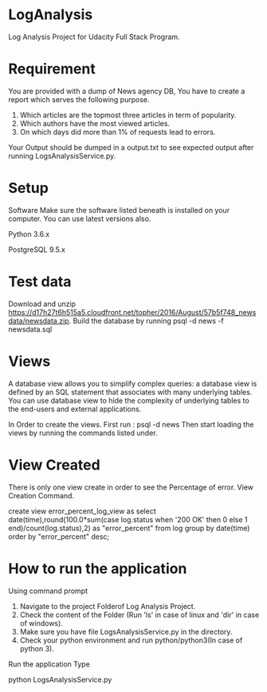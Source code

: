 # LogAnalysis
Log Analysis Project for Udacity Full Stack Program.


# Requirement
You are provided with a dump of News agency DB, You have to create a report which serves the following purpose.

1. Which articles are the topmost three articles in term of popularity.
2. Which authors have the most viewed articles.
3. On which days did more than 1% of requests lead to errors.


Your Output should be dumped in a output.txt to see expected output after running LogsAnalysisService.py.

# Setup
Software
Make sure the software listed beneath is installed on your computer. You can use latest versions also.

Python 3.6.x

PostgreSQL 9.5.x

# Test data
Download and unzip https://d17h27t6h515a5.cloudfront.net/topher/2016/August/57b5f748_newsdata/newsdata.zip. Build the database by running psql -d news -f newsdata.sql

# Views
A database view allows you to simplify complex queries: a database view is defined by an SQL statement that associates with many underlying tables. You can use database view to hide the complexity of underlying tables to the end-users and external applications.

In Order to create the views. First run : 
psql -d news
Then start loading the views by running the commands listed under.

# View Created
There is only one view create in order to see the Percentage of error.
View Creation Command.

  create view error_percent_log_view as select date(time),round(100.0*sum(case log.status when '200 OK' 
  then 0 else 1 end)/count(log.status),2) as "error_percent" from log group by date(time) 
  order by "error_percent" desc;


# How to run the application

Using command prompt
1. Navigate to the project Folderof Log Analysis Project.
2. Check the content of the Folder (Run 'ls' in case of linux and 'dir' in case of windows).
3. Make sure you have file LogsAnalysisService.py in the directory.
3. Check your python environment and run python/python3(In case of python 3).

Run the application
Type

python LogsAnalysisService.py



